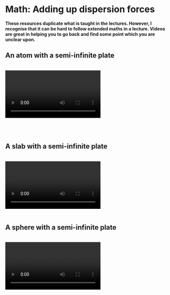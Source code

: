 # Math: Adding up dispersion forces

<link rel="stylesheet" type="text/css" href="../customstyle.css">

**These resources duplicate what is taught in the lectures. However, I recognise that it can be hard to follow extended maths in a lecture. Videos are great in helping you to go back and find some point which you are unclear upon.**

## An atom with a semi-infinite plate
<br>
<video width="flex-center video-container" controls>
  <source src="https://www.nottingham.ac.uk/~ppzmis/phys3009/M5a.mp4" type="video/mp4">
  Your browser does not support the video tag.
</video>

<br><br>

## A slab with a semi-infinite plate
<br> 
<video width="flex-center video-container" controls>
  <source src="https://www.nottingham.ac.uk/~ppzmis/phys3009/videos/M5b.mp4" type="video/mp4">
  Your browser does not support the video tag.
</video>
<br><br>

## A sphere with a semi-infinite plate
<br>
<video width="flex-center video-container" controls>
  <source src="https://www.nottingham.ac.uk/~ppzmis/phys3009/videos/M5c.mp4" type="video/mp4">
  Your browser does not support the video tag.
</video>

